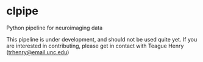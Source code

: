 # clpipe
Python pipeline for neuroimaging data

This pipeline is under development, and should not be used quite yet. If you are interested in contributing, please get in contact with Teague Henry (trhenry@email.unc.edu)
